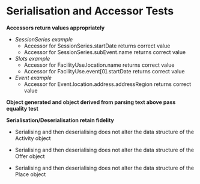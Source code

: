 

# Serialisation and Accessor Tests

**Accessors return values appropriately**

*   _SessionSeries example_
    *   Accessor for SessionSeries.startDate returns correct value
    *   Accessor for SessionSeries.subEvent.name returns correct value
*   _Slots example_
    *   Accessor for FacilityUse.location.name returns correct value
    *   Accessor for FacilityUse.event[0].startDate returns correct value
*   _Event example_
    *   Accessor for Event.location.address.addressRegion returns correct value

**Object generated and object derived from parsing text above pass equality test**

**Serialisation/Deserialisation retain fidelity**

* Serialising and then deserialising does not alter the data structure of the Activity object

* Serialising and then deserialising does not alter the data structure of the Offer object

* Serialising and then deserialising does not alter the data structure of the Place object
